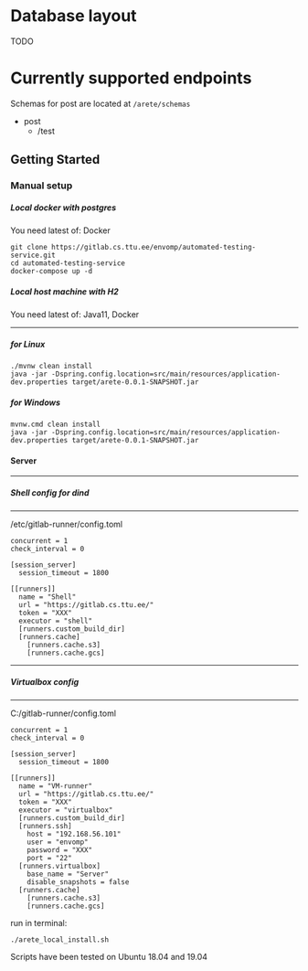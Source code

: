 # Database layout

TODO

# Currently supported endpoints

Schemas for post are located at ```/arete/schemas```

* post
    * /test

Getting Started
----

### Manual setup

##### Local docker with postgres ####

You need latest of: Docker

```
git clone https://gitlab.cs.ttu.ee/envomp/automated-testing-service.git
cd automated-testing-service
docker-compose up -d
```

##### Local host machine with H2 ####
You need latest of: Java11, Docker
___
##### for Linux
```
./mvnw clean install
java -jar -Dspring.config.location=src/main/resources/application-dev.properties target/arete-0.0.1-SNAPSHOT.jar
```


##### for Windows

```
mvnw.cmd clean install
java -jar -Dspring.config.location=src/main/resources/application-dev.properties target/arete-0.0.1-SNAPSHOT.jar
```

#### Server
___
##### Shell config for dind

___
/etc/gitlab-runner/config.toml
```
concurrent = 1
check_interval = 0

[session_server]
  session_timeout = 1800

[[runners]]
  name = "Shell"
  url = "https://gitlab.cs.ttu.ee/"
  token = "XXX"
  executor = "shell"
  [runners.custom_build_dir]
  [runners.cache]
    [runners.cache.s3]
    [runners.cache.gcs]
```
___
##### Virtualbox config

___
C:/gitlab-runner/config.toml
```
concurrent = 1
check_interval = 0

[session_server]
  session_timeout = 1800

[[runners]]
  name = "VM-runner"
  url = "https://gitlab.cs.ttu.ee/"
  token = "XXX"
  executor = "virtualbox"
  [runners.custom_build_dir]
  [runners.ssh]
    host = "192.168.56.101"
    user = "envomp"
    password = "XXX"
    port = "22"
  [runners.virtualbox]
    base_name = "Server"
    disable_snapshots = false
  [runners.cache]
    [runners.cache.s3]
    [runners.cache.gcs]
```

run in terminal:
```
./arete_local_install.sh
```
Scripts have been tested on Ubuntu 18.04 and 19.04
